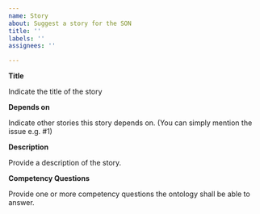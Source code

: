 ```yaml
---
name: Story
about: Suggest a story for the SON
title: ''
labels: ''
assignees: ''

---
```


**Title** 

Indicate the title of the story

**Depends on** 

Indicate other stories this story depends on. (You can simply mention the issue e.g. #1)

**Description**

Provide a description of the story.

**Competency Questions**

Provide one or more competency questions the ontology shall be able to answer.
